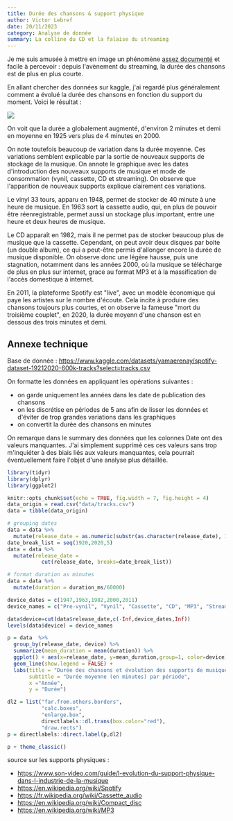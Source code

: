 ```yaml
---
title: Durée des chansons & support physique
author: Victor Lebref
date: 20/11/2023
category: Analyse de donnée
summary: La colline du CD et la falaise du streaming
---
```


Je me suis amusée à mettre en image un phénomène [assez documenté](https://www.washingtonpost.com/entertainment/interactive/2024/shorter-songs-again/) et facile à percevoir : depuis l'avènement du streaming, la durée des chansons est de plus en plus courte. 

En allant chercher des données sur kaggle, j'ai regardé plus généralement comment a évolué la durée des chansons en fonction du support du moment. Voici le résultat :

![]({attach}media/g130.png)

On voit que la durée a globalement augmenté, d'environ 2 minutes et demi en moyenne en 1925 vers plus de 4 minutes en 2000.

On note toutefois beaucoup de variation dans la durée moyenne. Ces variations semblent explicable par la sortie de nouveaux supports de stockage de la musique. On annote le graphique avec les dates d'introduction des nouveaux supports de musique et mode de consommation (vynil, cassette, CD et streaming). On observe que l'apparition de nouveaux supports explique clairement ces variations. 

Le vinyl 33 tours, apparu en 1948, permet de stocker de 40 minute à une heure de musique. 
En 1963 sort la cassette audio, qui, en plus de pouvoir être réenregistrable, permet aussi un stockage plus important, entre une heure et deux heures de musique. 

Le CD apparaît en 1982, mais il ne permet pas de stocker beaucoup plus de musique que la cassette. Cependant, on peut avoir deux disques par boite (un double album), ce qui a peut-être permis d'allonger encore la durée de musique disponible. On observe donc une légère hausse, puis une stagnation, notamment dans les années 2000, où la musique se télécharge de plus en plus sur internet, grace au format MP3 et à la massification de l'accès domestique à internet. 

En 2011, la plateforme Spotify est "live", avec un modèle économique qui paye les artistes sur le nombre d'écoute. Cela incite à produire des chansons toujours plus courtes, et on observe la fameuse "mort du troisième couplet", en 2020, la durée moyenn d'une chanson est en dessous des trois minutes et demi.

## Annexe technique

Base de donnée :
<https://www.kaggle.com/datasets/yamaerenay/spotify-dataset-19212020-600k-tracks?select=tracks.csv>

On formatte les données en appliquant les opérations suivantes :

-   on garde uniquement les années dans les date de publication des     chansons
-   on les discrétise en périodes de 5 ans afin de lisser les données et     d'éviter de trop grandes variations dans les graphiques
-   on convertit la durée des chansons en minutes

On remarque dans le summary des données que les colonnes Date ont des valeurs manquantes. J'ai simplement supprimé ces ces valeurs sans trop m'inquiéter à des biais liés aux valeurs manquantes, cela pourrait éventuellement faire l'objet d'une analyse plus détaillée.

``` r
library(tidyr)
library(dplyr)
library(ggplot2)

knitr::opts_chunk$set(echo = TRUE, fig.width = 7, fig.height = 4)
data_origin = read.csv("data/tracks.csv")
data = tibble(data_origin)

# grouping dates
data = data %>% 
  mutate(release_date = as.numeric(substr(as.character(release_date), 1, 4)))
date_break_list = seq(1920,2020,5)
data = data %>%
  mutate(release_date =
           cut(release_date, breaks=date_break_list))

# format duration as minutes
data = data %>% 
  mutate(duration = duration_ms/60000)

device_dates = c(1947,1963,1982,2000,2011)
device_names = c("Pre-vynil", "Vynil", "Cassette", "CD", "MP3", "Streaming")

data$device=cut(data$release_date,c(-Inf,device_dates,Inf))
levels(data$device) = device_names

p = data  %>% 
  group_by(release_date, device) %>% 
  summarize(mean_duration = mean(duration)) %>% 
  ggplot() + aes(x=release_date, y=mean_duration,group=1, color=device) +
  geom_line(show.legend = FALSE) +
  labs(title = "Durée des chansons et évolution des supports de musique",
       subtitle = "Durée moyenne (en minutes) par période",
       x ="Année",
       y = "Durée") 

dl2 = list("far.from.others.borders",
           "calc.boxes", 
           "enlarge.box",
           directlabels::dl.trans(box.color="red"),
           "draw.rects")
p = directlabels::direct.label(p,dl2)

p + theme_classic()
```

source sur les supports physiques :

-   <https://www.son-video.com/guide/l-evolution-du-support-physique-dans-l-industrie-de-la-musique>
-   <https://en.wikipedia.org/wiki/Spotify>
-   <https://fr.wikipedia.org/wiki/Cassette_audio>
-   <https://en.wikipedia.org/wiki/Compact_disc>
-   <https://en.wikipedia.org/wiki/MP3>

